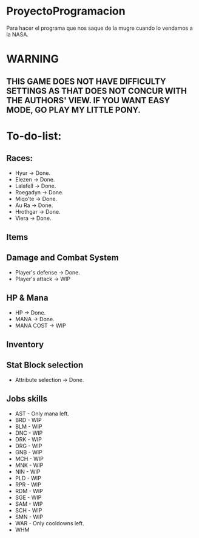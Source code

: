 # ProyectoProgramacion
Para hacer el programa que nos saque de la mugre cuando lo vendamos a la NASA.

# WARNING
## THIS GAME DOES NOT HAVE DIFFICULTY SETTINGS AS THAT DOES NOT CONCUR WITH THE AUTHORS' VIEW. IF YOU WANT EASY MODE, GO PLAY MY LITTLE PONY.

# To-do-list:
## Races:
- Hyur -> Done.
- Elezen -> Done.
- Lalafell -> Done.
- Roegadyn -> Done.
- Miqo'te -> Done.
- Au Ra -> Done.
- Hrothgar -> Done.
- Viera -> Done.

## Items
## Damage and Combat System
- Player's defense -> Done.
- Player's attack -> WIP
## HP & Mana
- HP -> Done.
- MANA -> Done.
- MANA COST -> WIP
## Inventory
## Stat Block selection
- Attribute selection -> Done.
## Jobs skills
- AST - Only mana left.
- BRD - WIP
- BLM - WIP
- DNC - WIP
- DRK - WIP
- DRG - WIP
- GNB - WIP
- MCH - WIP
- MNK - WIP
- NIN - WIP
- PLD - WIP
- RPR - WIP
- RDM - WIP
- SGE - WIP
- SAM - WIP
- SCH - WIP
- SMN - WIP
- WAR - Only cooldowns left.
- WHM